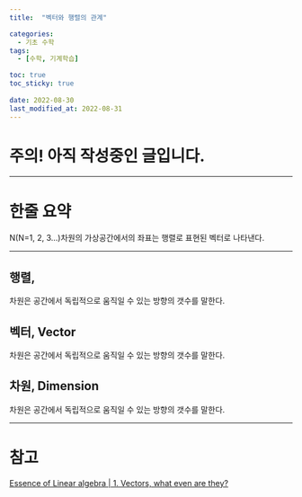 ```yaml
---
title:  "벡터와 행렬의 관계"

categories:
  - 기초 수학
tags:
  - [수학, 기계학습]

toc: true
toc_sticky: true
 
date: 2022-08-30
last_modified_at: 2022-08-31
---
```


<h1>주의! 아직 작성중인 글입니다.</h1>

---

<h1>한줄 요약</h1>
N(N=1, 2, 3...)차원의 가상공간에서의 좌표는 행렬로 표현된 벡터로 나타낸다.

---

<h2>행렬, </h2>
차원은 공간에서 독립적으로 움직일 수 있는 방향의 갯수를 말한다.

<h2>벡터, Vector</h2>
차원은 공간에서 독립적으로 움직일 수 있는 방향의 갯수를 말한다.

<h2>차원, Dimension</h2>
차원은 공간에서 독립적으로 움직일 수 있는 방향의 갯수를 말한다.


---
<h1>참고</h1>

[Essence of Linear algebra | 1. Vectors, what even are they?](https://www.youtube.com/watch?v=ArgTeYVuJUo&t=2s)